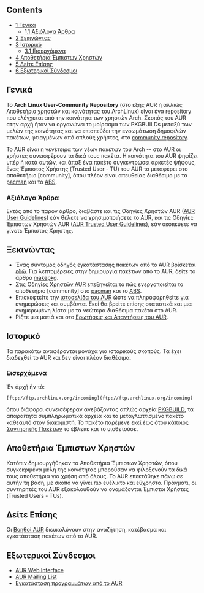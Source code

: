 ## Contents

*   [1 Γενικά](#.CE.93.CE.B5.CE.BD.CE.B9.CE.BA.CE.AC)
    *   [1.1 Αξιόλογα Άρθρα](#.CE.91.CE.BE.CE.B9.CF.8C.CE.BB.CE.BF.CE.B3.CE.B1_.CE.86.CF.81.CE.B8.CF.81.CE.B1)
*   [2 Ξεκινώντας](#.CE.9E.CE.B5.CE.BA.CE.B9.CE.BD.CF.8E.CE.BD.CF.84.CE.B1.CF.82)
*   [3 Ιστορικό](#.CE.99.CF.83.CF.84.CE.BF.CF.81.CE.B9.CE.BA.CF.8C)
    *   [3.1 Εισερχόμενα](#.CE.95.CE.B9.CF.83.CE.B5.CF.81.CF.87.CF.8C.CE.BC.CE.B5.CE.BD.CE.B1)
*   [4 Αποθετήρια Έμπιστων Χρηστών](#.CE.91.CF.80.CE.BF.CE.B8.CE.B5.CF.84.CE.AE.CF.81.CE.B9.CE.B1_.CE.88.CE.BC.CF.80.CE.B9.CF.83.CF.84.CF.89.CE.BD_.CE.A7.CF.81.CE.B7.CF.83.CF.84.CF.8E.CE.BD)
*   [5 Δείτε Επίσης](#.CE.94.CE.B5.CE.AF.CF.84.CE.B5_.CE.95.CF.80.CE.AF.CF.83.CE.B7.CF.82)
*   [6 Εξωτερικοί Σύνδεσμοι](#.CE.95.CE.BE.CF.89.CF.84.CE.B5.CF.81.CE.B9.CE.BA.CE.BF.CE.AF_.CE.A3.CF.8D.CE.BD.CE.B4.CE.B5.CF.83.CE.BC.CE.BF.CE.B9)

## Γενικά

Το **Arch Linux User-Community Repository** (στο εξής AUR ή αλλιώς Αποθετήριο χρηστών και κοινότητας του ArchLinux) είναι ένα repository που ελέγχεται από την κοινότητα των χρηστών Arch. Σκοπός του AUR στην αρχή ήταν να οργανώνει το μοίρασμα των PKGBUILDs μεταξύ των μελών της κοινότητας και να επισπεύδει την ενσωμάτωση δημοφιλών πακέτων, φτιαγμένων από απλούς χρήστες, στο [community repository](/index.php/Community_repository "Community repository").

Το AUR είναι η γενέτειρα των νέων πακέτων του Arch -- στο AUR οι χρήστες συνεισφέρουν τα δικά τους πακέτα. Η κοινότητα του AUR ψηφίζει υπέρ ή κατά αυτών, και άπαξ ένα πακέτο συγκεντρώσει αρκετές ψήφους, ένας Έμπιστος Χρήστης (Trusted User - TU) του AUR το μεταφέρει στο αποθετήριο [community], όπου πλέον είναι απευθείας διαθέσιμο με το [pacman](/index.php/Pacman "Pacman") και το [ABS](/index.php/ABS "ABS").

### Αξιόλογα Άρθρα

Εκτός από το παρόν άρθρο, διαβάστε και τις Οδηγίες Χρηστών AUR ([AUR User Guidelines](/index.php/AUR_User_Guidelines "AUR User Guidelines")) εάν θέλετε να χρησιμοποιήσετε το AUR, και τις Οδηγίες Έμπιστων Χρηστών AUR ([AUR Trusted User Guidelines](/index.php/AUR_Trusted_User_Guidelines "AUR Trusted User Guidelines")), εάν σκοπεύετε να γίνετε Έμπιστος Χρήστης.

## Ξεκινώντας

*   Ένας σύντομος οδηγός εγκατάστασης πακέτων από το AUR βρίσκεται [εδώ](/index.php/Arch_User_Repository#Installing_packages "Arch User Repository"). Για λεπτομέρειες στην δημιουργία πακέτων από το AUR, δείτε το άρθρο [makepkg](/index.php/Makepkg "Makepkg").
*   Στις [Οδηγίες Χρηστών AUR](/index.php/AUR_User_Guidelines "AUR User Guidelines") επεξηγείται το πώς ενεργοποιείται το αποθετήριο [community] στο [pacman](/index.php/Pacman "Pacman") και το [ABS](/index.php/ABS "ABS").
*   Επισκεφτείτε την [ιστοσελίδα του AUR](https://aur.archlinux.org) ώστε να πληροφορηθείτε για ενημερώσεις και συμβάντα. Εκεί θα βρείτε επίσης στατιστικά και μια ενημερωμένη λίστα με τα νεώτερα διαθέσιμα πακέτα στο AUR.
*   Ρίξτε μια ματιά και στο [Ερωτήσεις και Απαντήσεις του AUR](/index.php/AUR_Q_%26_A "AUR Q & A").

## Ιστορικό

Τα παρακάτω αναφέρονται μονάχα για ιστορικούς σκοπούς. Τα έχει διαδεχθεί το AUR και δεν είναι πλέον διαθέσιμα.

### Εισερχόμενα

Ἐν ἀρχῇ ἦν τὸ:

```
[ftp://ftp.archlinux.org/incoming](ftp://ftp.archlinux.org/incoming) 

```

όπου διάφοροι συνεισέφεραν ανεβάζοντας απλώς αρχεία [PKGBUILD](/index.php/PKGBUILD "PKGBUILD"), τα απαραίτητα συμπληρωματικά αρχεία και το μεταγλωττισμένο πακέτο καθεαυτό στον διακομιστή. Το πακέτο παρέμενε εκεί έως ότου κάποιος [Συντηρητής Πακέτων](/index.php/Package_Maintainer "Package Maintainer") το έβλεπε και το υιοθετούσε.

## Αποθετήρια Έμπιστων Χρηστών

Κατόπιν δημιουργήθηκαν τα Αποθετήρια Έμπιστων Χρηστών, όπου συγκεκριμένα μέλη της κοινότητας μπορούσαν να φιλοξενούν τα δικά τους αποθετήρια για χρήση από όλους. Το AUR επεκτάθηκε πάνω σε αυτήν τη βάση, με σκοπό να γίνει πιο ευέλικτο και εύχρηστο. Πράγματι, οι συντηρητές του AUR εξακολουθούν να ονομάζονται Έμπιστοι Χρήστες (Trusted Users - TUs).

## Δείτε Επίσης

Οι [Βοηθοί AUR](/index.php/AUR_helpers "AUR helpers") διευκολύνουν στην αναζήτηση, κατέβασμα και εγκατάσταση πακέτων από το AUR.

## Εξωτερικοί Σύνδεσμοι

*   [AUR Web Interface](https://aur.archlinux.org)
*   [AUR Mailing List](https://www.archlinux.org/mailman/listinfo/aur-general)
*   [Εγκατάσταση προγραμμάτων από το AUR](http://archux.com/page/installing-programs-aur)